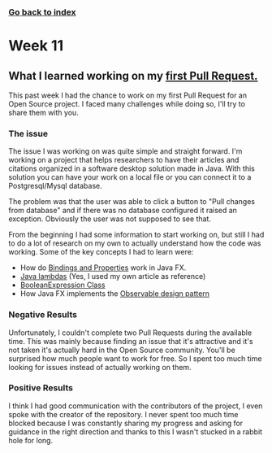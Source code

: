 ### [Go back to index](http://luis-valdez.github.io/Learning-Journal)

# Week 11

## What I learned working on my [first Pull Request.](https://github.com/JabRef/jabref/pull/7151)

This past week I had the chance to work on my first Pull Request for an Open Source project. I faced many challenges while doing so, I'll try to share them with you.

### **The issue**

The issue I was working on was quite simple and straight forward. I'm working on a project that helps researchers to have their articles and citations organized in a software desktop solution made in Java. With this solution you can have your work on a local file or you can connect it to a Postgresql/Mysql database.

The problem was that the user was able to click a button to "Pull changes from database" and if there was no database configured it raised an exception. Obviously the user was not supposed to see that.

From the beginning I had some information to start working on, but still I had to do a lot of research on my own to actually understand how the code was working.
Some of the key concepts I had to learn were:
- How do [Bindings and Properties](https://docs.oracle.com/javafx/2/binding/jfxpub-binding.htm) work in Java FX.
- [Java lambdas](https://luis-valdez.github.io/Learning-Journal/articles/java-lambdas) (Yes, I used my own article as reference)
- [BooleanExpression Class](https://docs.oracle.com/javase/8/javafx/api/javafx/beans/binding/BooleanExpression.html)
- How Java FX implements the [Observable design pattern](https://docs.oracle.com/javase/8/javafx/api/javafx/beans/Observable.html)

### Negative Results

Unfortunately, I couldn't complete two Pull Requests during the available time. This was mainly because finding  an issue that it's attractive and it's not taken it's actually hard in the Open Source community. You'll be surprised how much people want to work for free. So I spent too much time looking for issues instead of actually working on them.

### Positive Results
I think I had good communication with the contributors of the project, I even spoke with the creator of the repository. I never spent too much time blocked because I was constantly sharing my progress and asking for guidance in the right direction and thanks to this I wasn't stucked in a rabbit hole for long.
